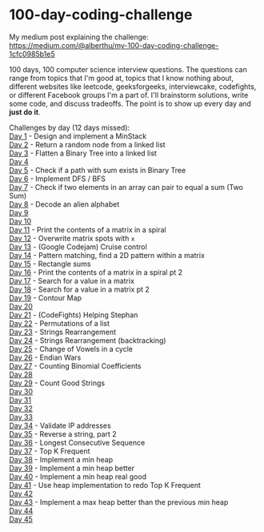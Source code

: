 # 100-day-coding-challenge

My medium post explaining the challenge: https://medium.com/@alberthu/my-100-day-coding-challenge-1cfc0985b1e5

100 days, 100 computer science interview questions. The questions can range from topics that I'm good at,
topics that I know nothing about, different websites like leetcode, geeksforgeeks,
interviewcake, codefights, or different Facebook groups I'm a part of. I'll
brainstorm solutions, write some code, and discuss tradeoffs. The point is to show
up every day and **just do it**.

Challenges by day (12 days missed):  
[Day 1](./day1) - Design and implement a MinStack  
[Day 2](./day2) - Return a random node from a linked list  
[Day 3](./day3) - Flatten a Binary Tree into a linked list  
[Day 4](./day4)  
[Day 5](./day5) - Check if a path with sum exists in Binary Tree  
[Day 6](./day6) - Implement DFS / BFS  
[Day 7](./day7) - Check if two elements in an array can pair to equal a sum (Two Sum)  
[Day 8](./day8) - Decode an alien alphabet  
[Day 9](https://www.instagram.com/p/BTFtoizF4Iw/)  
[Day 10](https://www.instagram.com/p/BTFtoizF4Iw/)  
[Day 11](./day11) - Print the contents of a matrix in a spiral  
[Day 12](./day12) - Overwrite matrix spots with `x`  
[Day 13](./day13) - (Google Codejam) Cruise control  
[Day 14](./day14) - Pattern matching, find a 2D pattern within a matrix  
[Day 15](./day15) - Rectangle sums  
[Day 16](./day16) - Print the contents of a matrix in a spiral pt 2  
[Day 17](./day17) - Search for a value in a matrix  
[Day 18](./day18) - Search for a value in a matrix pt 2  
[Day 19](./day19) - Contour Map  
[Day 20](./day20)    
[Day 21](./day21) - (CodeFights) Helping Stephan  
[Day 22](./day22) - Permutations of a list  
[Day 23](./day23) - Strings Rearrangement  
[Day 24](./day24) - Strings Rearrangement (backtracking)  
[Day 25](./day25) - Change of Vowels in a cycle  
[Day 26](./day26) - Endian Wars  
[Day 27](./day27) - Counting Binomial Coefficients  
[Day 28](./day28)  
[Day 29](./day29) - Count Good Strings   
[Day 30](./day30)  
[Day 31](./day31)  
[Day 32](./day32)  
[Day 33](./day33)  
[Day 34](./day34) - Validate IP addresses  
[Day 35](./day35) - Reverse a string, part 2  
[Day 36](./day36) - Longest Consecutive Sequence  
[Day 37](./day37) - Top K Frequent  
[Day 38](./day38) - Implement a min heap  
[Day 39](./day38) - Implement a min heap better  
[Day 40](./day38) - Implement a min heap real good  
[Day 41](./day41) - Use heap implementation to redo Top K Frequent  
[Day 42](./day42)  
[Day 43](./day43) - Implement a max heap better than the previous min heap  
[Day 44](./day44)  
[Day 45](./day45)  





















